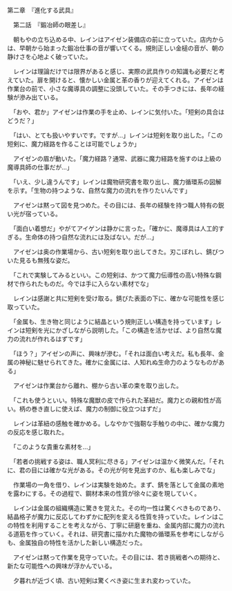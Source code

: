 第二章　『進化する武具』

　第二話　『鍛冶師の眼差し』

　朝もやの立ち込める中、レインはアイゼン装備店の前に立っていた。店内からは、早朝から始まった鍛冶仕事の音が響いてくる。規則正しい金槌の音が、朝の静けさを心地よく破っていた。

　レインは理論だけでは限界があると感じ、実際の武具作りの知識も必要だと考えていた。扉を開けると、懐かしい金属と革の香りが迎えてくれる。アイゼンは作業台の前で、小さな魔導具の調整に没頭していた。その手つきには、長年の経験が滲み出ている。

　「おや、君か」アイゼンは作業の手を止め、レインに気付いた。「短剣の具合はどうだ？」

　「はい、とても扱いやすいです。ですが...」レインは短剣を取り出した。「この短剣に、魔力経路を作ることは可能でしょうか」

　アイゼンの眉が動いた。「魔力経路？通常、武器に魔力経路を施すのは上級の魔導具師の仕事だが...」

　「いえ、少し違うんです」レインは魔物研究書を取り出し、魔力循環系の図解を示す。「生物の持つような、自然な魔力の流れを作りたいんです」

　アイゼンは黙って図を見つめた。その目には、長年の経験を持つ職人特有の鋭い光が宿っている。

　「面白い着想だ」やがてアイゲンは静かに言った。「確かに、魔導具は人工的すぎる。生命体の持つ自然な流れには及ばない。だが...」

　アイゼンは奥の作業場から、古い短剣を取り出してきた。刃こぼれし、錆びついた見るも無残な姿だ。

　「これで実験してみるといい。この短剣は、かつて魔力伝導性の高い特殊な鋼材で作られたものだ。今では手に入らない素材でな」

　レインは感謝と共に短剣を受け取る。錆びた表面の下に、確かな可能性を感じ取っていた。

　「金属も、生き物と同じように結晶という規則正しい構造を持っています」レインは短剣を光にかざしながら説明した。「この構造を活かせば、より自然な魔力の流れが作れるはずです」

　「ほう？」アイゼンの声に、興味が滲む。「それは面白い考えだ。私も長年、金属の神秘に魅せられてきた。確かに金属には、人知れぬ生命力のようなものがある」

　アイゼンは作業台から離れ、棚から古い革の束を取り出した。

　「これも使うといい。特殊な魔獣の皮で作られた革紐だ。魔力との親和性が高い。柄の巻き直しに使えば、魔力の制御に役立つはずだ」

　レインは革紐の感触を確かめる。しなやかで強靭な手触りの中に、確かな魔力の反応を感じ取れた。

　「このような貴重な素材を...」

　「若者の挑戦する姿は、職人冥利に尽きる」アイゼンは温かく微笑んだ。「それに、君の目には確かな光がある。その光が何を見出すのか、私も楽しみでな」

　作業場の一角を借り、レインは実験を始めた。まず、錆を落として金属の素地を露わにする。その過程で、鋼材本来の性質が徐々に姿を現していく。

　レインは金属の組織構造に驚きを覚えた。その均一性は驚くべきものであり、結晶格子が魔力に反応してわずかに配列を変える性質を持っていた。レインはこの特性を利用することを考えながら、丁寧に研磨を重ね、金属内部に魔力の流れる道筋を作っていく。それは、研究書に描かれた魔物の循環系を参考にしながらも、金属独自の特性を活かした新しい構造だった。

　アイゼンは黙って作業を見守っていた。その目には、若き挑戦者への期待と、新たな可能性への興味が浮かんでいる。

　夕暮れが近づく頃、古い短剣は驚くべき姿に生まれ変わっていた。